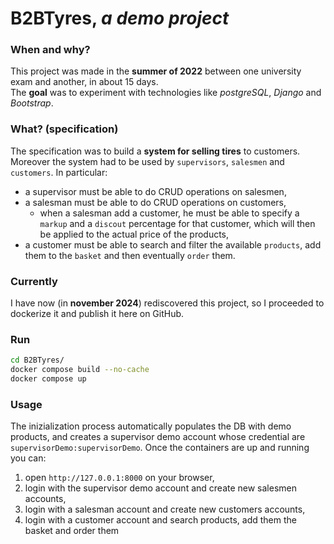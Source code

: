 # B2BTyres, _a demo project_

### When and why?
This project was made in the **summer of 2022** between one university exam and another, in about 15 days. \
The **goal** was to experiment with technologies like *postgreSQL*, *Django* and *Bootstrap*.

### What? (specification)
The specification was to build a **system for selling tires** to customers.\
Moreover the system had to be used by `supervisors`, `salesmen` and `customers`. In particular:
- a supervisor must be able to do CRUD operations on salesmen,
- a salesman must be able to do CRUD operations on customers,
    - when a salesman add a customer, he must be able to specify a `markup` and a `discout` percentage for that customer, which will then be applied to the actual price of the products,
- a customer must be able to search and filter the available `products`, add them to the `basket` and then eventually `order` them.

### Currently
I have now (in **november 2024**) rediscovered this project, so I proceeded to dockerize it and publish it here on GitHub.

### Run
```bash
cd B2BTyres/
docker compose build --no-cache
docker compose up
```

### Usage
The inizialization process automatically populates the DB with demo products, and creates a supervisor demo account whose credential are `supervisorDemo:supervisorDemo`. Once the containers are up and running you can:
1. open `http://127.0.0.1:8000` on your browser,
2. login with the supervisor demo account and create new salesmen accounts,
3. login with a salesman account and create new customers accounts,
4. login with a customer account and search products, add them the basket and order them